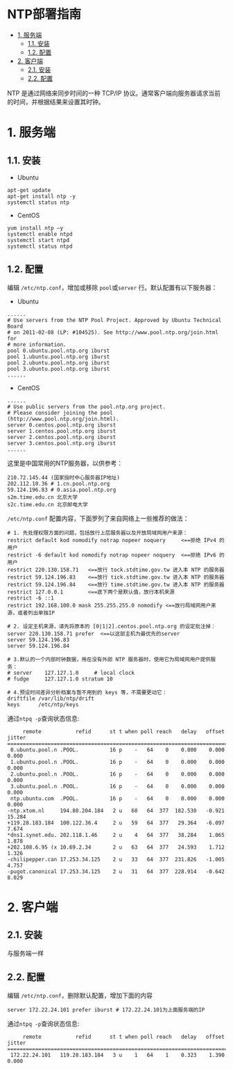 NTP部署指南
===

<!-- TOC -->

- [1. 服务端](#1-服务端)
    - [1.1. 安装](#11-安装)
    - [1.2. 配置](#12-配置)
- [2. 客户端](#2-客户端)
    - [2.1. 安装](#21-安装)
    - [2.2. 配置](#22-配置)

<!-- /TOC -->

NTP 是通过网络来同步时间的一种 TCP/IP 协议。通常客户端向服务器请求当前的时间，并根据结果来设置其时钟。

# 1. 服务端

## 1.1. 安装

* Ubuntu
```
apt-get update
apt-get install ntp -y
systemctl status ntp
```

* CentOS
```
yum install ntp –y 
systemctl enable ntpd
systemctl start ntpd
systemctl status ntpd
```

## 1.2. 配置

编辑 `/etc/ntp.conf`，增加或移除 `pool`或`server` 行。默认配置有以下服务器：

* Ubuntu
```
......
# Use servers from the NTP Pool Project. Approved by Ubuntu Technical Board
# on 2011-02-08 (LP: #104525). See http://www.pool.ntp.org/join.html for
# more information.
pool 0.ubuntu.pool.ntp.org iburst
pool 1.ubuntu.pool.ntp.org iburst
pool 2.ubuntu.pool.ntp.org iburst
pool 3.ubuntu.pool.ntp.org iburst
......
```

* CentOS
```
......
# Use public servers from the pool.ntp.org project.
# Please consider joining the pool (http://www.pool.ntp.org/join.html).
server 0.centos.pool.ntp.org iburst
server 1.centos.pool.ntp.org iburst
server 2.centos.pool.ntp.org iburst
server 3.centos.pool.ntp.org iburst
......
```

这里是中国常用的NTP服务器，以供参考：
```
210.72.145.44 (国家授时中心服务器IP地址)
202.112.10.36 # 1.cn.pool.ntp.org
59.124.196.83 # 0.asia.pool.ntp.org
s2m.time.edu.cn 北京大学
s2c.time.edu.cn 北京邮电大学
```

`/etc/ntp.conf` 配置内容，下面罗列了来自网络上一些推荐的做法：
```
# 1. 先处理权限方面的问题，包括放行上层服务器以及开放局域网用户来源：
restrict default kod nomodify notrap nopeer noquery     <==拒绝 IPv4 的用户
restrict -6 default kod nomodify notrap nopeer noquery  <==拒绝 IPv6 的用户
restrict 220.130.158.71   <==放行 tock.stdtime.gov.tw 进入本 NTP 的服务器
restrict 59.124.196.83    <==放行 tick.stdtime.gov.tw 进入本 NTP 的服务器
restrict 59.124.196.84    <==放行 time.stdtime.gov.tw 进入本 NTP 的服务器
restrict 127.0.0.1        <==底下两个是默认值，放行本机来源
restrict -6 ::1
restrict 192.168.100.0 mask 255.255.255.0 nomodify <==放行局域网用户来源，或者列出单独IP

# 2. 设定主机来源，请先将原本的 [0|1|2].centos.pool.ntp.org 的设定批注掉：
server 220.130.158.71 prefer  <==以这部主机为最优先的server
server 59.124.196.83
server 59.124.196.84

# 3.默认的一个内部时钟数据，用在没有外部 NTP 服务器时，使用它为局域网用户提供服务：
# server    127.127.1.0     # local clock
# fudge     127.127.1.0 stratum 10

# 4.预设时间差异分析档案与暂不用到的 keys 等，不需要更动它：
driftfile /var/lib/ntp/drift
keys      /etc/ntp/keys
```

通过`ntpq -p`查询状态信息:
```
     remote           refid      st t when poll reach   delay   offset  jitter
==============================================================================
 0.ubuntu.pool.n .POOL.          16 p    -   64    0    0.000    0.000   0.000
 1.ubuntu.pool.n .POOL.          16 p    -   64    0    0.000    0.000   0.000
 2.ubuntu.pool.n .POOL.          16 p    -   64    0    0.000    0.000   0.000
 3.ubuntu.pool.n .POOL.          16 p    -   64    0    0.000    0.000   0.000
 ntp.ubuntu.com  .POOL.          16 p    -   64    0    0.000    0.000   0.000
-ntp.xtom.nl     194.80.204.184   2 u   60   64  377  182.530   -0.921  15.284
+119.28.183.184  100.122.36.4     2 u   59   64  377   29.364   -6.097   7.674
*dns1.synet.edu. 202.118.1.46     2 u    4   64  377   38.284    1.065   1.878
+202.108.6.95 (x 10.69.2.34       2 u   63   64  377   24.593    1.712   1.326
-chilipepper.can 17.253.34.125    2 u   33   64  377  231.826   -1.005   4.757
-pugot.canonical 17.253.34.125    2 u   31   64  377  228.914   -0.642   8.029
```

# 2. 客户端

## 2.1. 安装

与服务端一样

## 2.2. 配置

编辑 `/etc/ntp.conf`，删除默认配置，增加下面的内容

```
server 172.22.24.101 prefer iburst # 172.22.24.101为上面服务端的IP
```

通过`ntpq -p`查询状态信息:
```
     remote           refid      st t when poll reach   delay   offset  jitter
==============================================================================
 172.22.24.101   119.28.183.184   3 u    1   64    1    0.323    1.390   0.000
```


